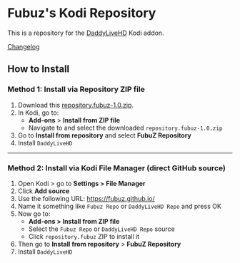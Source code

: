 # Fubuz's Kodi Repository

This is a repository for the [DaddyLiveHD](https://github.com/Fubuz/fubuz.github.io/tree/master/repo/plugin.video.daddylivehd) Kodi addon.

[Changelog](https://github.com/Fubuz/fubuz.github.io/blob/master/repo/plugin.video.daddylivehd/changelog.txt)

## How to Install

### Method 1: Install via Repository ZIP file

1. Download this [repository.fubuz-1.0.zip](https://github.com/Fubuz/fubuz.github.io/raw/refs/heads/master/repository.fubuz-1.0.zip).
2. In Kodi, go to:
   - **Add-ons** > **Install from ZIP file**
   - Navigate to and select the downloaded `repository.fubuz-1.0.zip`
3. Go to **Install from repository** and select **FubuZ Repository**
4. Install `DaddyLiveHD`

---

### Method 2: Install via Kodi File Manager (direct GitHub source)

1. Open Kodi > go to **Settings > File Manager**
2. Click **Add source**
3. Use the following URL: https://fubuz.github.io/
4. Name it something like `Fubuz Repo` or `DaddyLiveHD Repo` and press OK
5. Now go to:
   - **Add-ons > Install from ZIP file**
   - Select the `Fubuz Repo` or `DaddyLiveHD Repo` source
   - Click `repository.fubuz` ZIP to install it
6. Then go to **Install from repository** > **FubuZ Repository**
7. Install `DaddyLiveHD`
